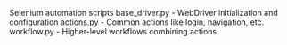Selenium automation scripts
base_driver.py - WebDriver initialization and configuration
actions.py - Common actions like login, navigation, etc.
workflow.py - Higher-level workflows combining actions